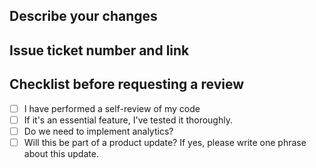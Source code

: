 ## Describe your changes

## Issue ticket number and link

## Checklist before requesting a review

- [ ] I have performed a self-review of my code
- [ ] If it's an essential feature, I've tested it thoroughly.
- [ ] Do we need to implement analytics?
- [ ] Will this be part of a product update? If yes, please write one phrase about this update.